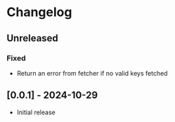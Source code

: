 # Changelog

## Unreleased

### Fixed

- Return an error from fetcher if no valid keys fetched

## [0.0.1] - 2024-10-29

- Initial release
